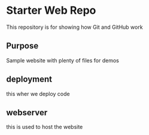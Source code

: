 # Starter Web Repo

This repository is for showing how Git and GitHub work

## Purpose

Sample website with plenty of files for demos

## deployment 
this wher we deploy code

## webserver

this is used to host the website